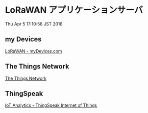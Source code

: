 LoRaWAN アプリケーションサーバ
==============================

Thu Apr  5 17:10:58 JST 2018

## my Devices

[LoRaWAN - myDevices.com](https://mydevices.com/cayenne/features/lora/)

## The Things Network

[The Things Network](https://console.thethingsnetwork.org/)

## ThingSpeak

[IoT Analytics - ThingSpeak Internet of Things](https://thingspeak.com/)

